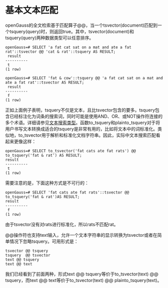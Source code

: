 # 基本文本匹配<a name="ZH-CN_TOPIC_0242370480"></a>

openGauss的全文检索基于匹配算子@@，当一个tsvector\(document\)匹配到一个tsquery\(query\)时，则返回true。其中，tsvector\(document\)和tsquery\(query\)两种数据类型可以任意排序。

```
openGauss=# SELECT 'a fat cat sat on a mat and ate a fat rat'::tsvector @@ 'cat & rat'::tsquery AS RESULT;
 result
----------
 t
(1 row)
```

```
openGauss=# SELECT 'fat & cow'::tsquery @@ 'a fat cat sat on a mat and ate a fat rat'::tsvector AS RESULT;
 result
----------
 f
(1 row) 
```

正如上面例子表明，tsquery不仅是文本，且比tsvector包含的要多。tsquery包含已经标注化为词条的搜索词，同时可能是使用AND、OR、或NOT操作符连接的多个术语。详细请参见[文本搜索类型](文本搜索类型.md)。函数to\_tsquery和plainto\_tsquery对于将用户书写文本转换成适合的tsquery是非常有用的，比如将文本中的词标准化。类似地，to\_tsvector用于解析和标准化文档字符串。因此，实际中文本搜索匹配看起来更像这样：

```
openGauss=# SELECT to_tsvector('fat cats ate fat rats') @@ to_tsquery('fat & rat') AS RESULT;
result
----------
 t
(1 row)
```

需要注意的是，下面这种方式是不可行的：

```
openGauss=# SELECT 'fat cats ate fat rats'::tsvector @@ to_tsquery('fat & rat')AS RESULT;
result
----------
 f
(1 row)
```

由于tsvector没有对rats进行标准化，所以rats不匹配rat。

@@操作符也支持text输入，允许一个文本字符串的显示转换为tsvector或者在简单情况下忽略tsquery。可用形式是：

```
tsvector @@ tsquery
tsquery  @@ tsvector
text @@ tsquery
text @@ text
```

我们已经看到了前面两种，形式text @@ tsquery等价于to\_tsvector\(text\) @@ tsquery，而text @@ text等价于to\_tsvector\(text\) @@ plainto\_tsquery\(text\)。

